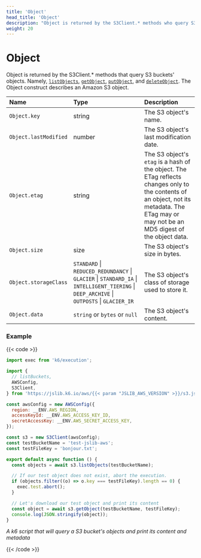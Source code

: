 ```yaml
---
title: 'Object'
head_title: 'Object'
description: "Object is returned by the S3Client.* methods who query S3 buckets' objects."
weight: 20
---
```


# Object

Object is returned by the S3Client.\* methods that query S3 buckets' objects. Namely, [`listObjects`](https://grafana.com/docs/k6/<K6_VERSION>/javascript-api/jslib/aws/s3client/listobjects), [`getObject`](https://grafana.com/docs/k6/<K6_VERSION>/javascript-api/jslib/aws/s3client/getobject), [`putObject`](https://grafana.com/docs/k6/<K6_VERSION>/javascript-api/jslib/aws/s3client/putobject),
and [`deleteObject`](https://grafana.com/docs/k6/<K6_VERSION>/javascript-api/jslib/aws/s3client/deleteobject). The Object construct describes an Amazon S3 object.

| Name                  | Type                                                                                                                                      | Description                                                                                                                                                                                 |
| :-------------------- | :---------------------------------------------------------------------------------------------------------------------------------------- | :------------------------------------------------------------------------------------------------------------------------------------------------------------------------------------------ |
| `Object.key`          | string                                                                                                                                    | The S3 object's name.                                                                                                                                                                       |
| `Object.lastModified` | number                                                                                                                                    | The S3 object's last modification date.                                                                                                                                                     |
| `Object.etag`         | string                                                                                                                                    | The S3 object's `etag` is a hash of the object. The ETag reflects changes only to the contents of an object, not its metadata. The ETag may or may not be an MD5 digest of the object data. |
| `Object.size`         | size                                                                                                                                      | The S3 object's size in bytes.                                                                                                                                                              |
| `Object.storageClass` | `STANDARD` \| `REDUCED_REDUNDANCY` \| `GLACIER` \| `STANDARD_IA` \| `INTELLIGENT_TIERING` \| `DEEP_ARCHIVE` \| `OUTPOSTS` \| `GLACIER_IR` | The S3 object's class of storage used to store it.                                                                                                                                          |
| `Object.data`         | `string` or `bytes` or `null`                                                                                                             | The S3 object's content.                                                                                                                                                                    |

### Example

{{< code >}}

```javascript
import exec from 'k6/execution';

import {
  // listBuckets,
  AWSConfig,
  S3Client,
} from 'https://jslib.k6.io/aws/{{< param "JSLIB_AWS_VERSION" >}}/s3.js';

const awsConfig = new AWSConfig({
  region: __ENV.AWS_REGION,
  accessKeyId: __ENV.AWS_ACCESS_KEY_ID,
  secretAccessKey: __ENV.AWS_SECRET_ACCESS_KEY,
});

const s3 = new S3Client(awsConfig);
const testBucketName = 'test-jslib-aws';
const testFileKey = 'bonjour.txt';

export default async function () {
  const objects = await s3.listObjects(testBucketName);

  // If our test object does not exist, abort the execution.
  if (objects.filter((o) => o.key === testFileKey).length == 0) {
    exec.test.abort();
  }

  // Let's download our test object and print its content
  const object = await s3.getObject(testBucketName, testFileKey);
  console.log(JSON.stringify(object));
}
```

_A k6 script that will query a S3 bucket's objects and print its content and metadata_

{{< /code >}}
